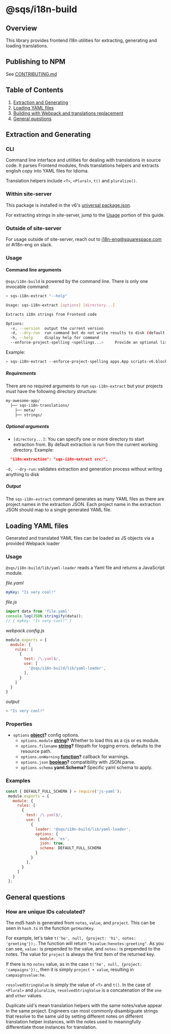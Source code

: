 # @sqs/i18n-build

## Overview
This library provides frontend i18n utilities for extracting, generating and
loading translations.

## Publishing to NPM

See [CONTRIBUTING.md](../../CONTRIBUTING.md)

## Table of Contents
 1. [Extraction and Generating](#extraction-and-generating)
 1. [Loading YAML files](#loading-yaml-files)
 1. [Building with Webpack and translations replacement](#building-with-webpack-and-translations-replacement)
 1. [General questions](#general-questions)

## Extraction and Generating

### CLI

Command line interface and utilities for dealing with translations in source code. It parses Frontend modules, finds translations helpers and extracts english copy into YAML files for Idioma.

Translation helpers include `<T>`, `<Plural>`, `t()` and `pluralize()`.

### Within site-server

This package is installed in the v6's [universal package.json](https://github.com/sqsp/squarespace-v6/blob/master/site-server/src/main/webapp/universal/package.json).

For extracting strings in site-server, jump to the [Usage](#Usage) portion of this guide.

### Outside of site-server

For usage outside of site-server, reach out to [i18n-eng@squarespace.com](mailto:i18n-eng@squarespace.com) or #i18n-eng on slack.

### Usage

#### Command line arguments

`@sqs/i18n-build` is powered by the command line. There is only one invocable command:

```sh
> sqs-i18n-extract "--help"

Usage: sqs-i18n-extract [options] [directory...]

Extracts i18n strings from Frontend code

Options:
  -v, --version  output the current version
  -d, --dry-run  run command but do not write results to disk (default: false)
  -h, --help     display help for command
  --enforce-project-spelling <spellings...>     Provide an optional list of project keys for which variations are not allowed
```

Example:
```sh
> sqs-i18n-extract --enforce-project-spelling apps.App scripts-v6.block
```

##### Requirements

There are no required arguments to run `sqs-i18n-extract` but your projects must have the following directory structure:
```sh
my-awesome-app/
  ├── sqs-i18n-translations/
    ├── meta/
    ├── strings/

```

##### Optional arguments

* `[directory...]`: You can specify one or more directory to start extraction from. By default extraction is run from the current working directory. Example:
```json
  "i18n:extraction": "sqs-i18n-extract src/",
```

`-d, --dry-run`: validates extraction and generation process without writing anything to disk


##### Output
The `sqs-i18n-extract` command generates as many YAML files as there are project names in the extraction JSON. Each project name in the extraction JSON should map to a single generated YAML file.

## Loading YAML files

Generated and translated YAML files can be loaded as JS objects via a provided Webpack loader

### Usage

`@sqs/i18n-build/lib/yaml-loader` reads a Yaml file and returns a JavaScript module.

_file.yaml_

```yaml
myKey: "Is very cool!"
```

_file.js_

```js
import data from 'file.yaml'
console.log(JSON.stringify(data));
// { myKey: "Is very cool!" }
```

_webpack.config.js_

```js
module.exports = {
  module: {
    rules: [
      {
        test: /\.yaml$/,
        use: [
          '@sqs/i18n-build/lib/yaml-loader',
        ],
      }
    ]
  }
}
```

_output_

```sh
> "Is very cool!"
```

### Properties

-   `options` **[object](https://developer.mozilla.org/docs/Web/JavaScript/Reference/Global_Objects/Object)?** config options.
    -   `options.module` **[string](https://developer.mozilla.org/docs/Web/JavaScript/Reference/Global_Objects/String)?** Whether to load this as a cjs or es module.
    -   `options.filename` **[string](https://developer.mozilla.org/docs/Web/JavaScript/Reference/Global_Objects/String)?** filepath for logging errors. defaults to the resource path.
    -   `options.onWarning` **[function](https://developer.mozilla.org/docs/Web/JavaScript/Reference/Statements/function)?** callback for warnings.
    -   `options.json` **[boolean](https://developer.mozilla.org/docs/Web/JavaScript/Reference/Global_Objects/Boolean)?** compatibility with JSON.parse.
    -   `options.schema` **yaml.Schema?** Specific yaml schema to apply.

### Examples

```javascript
const { DEFAULT_FULL_SCHEMA } = require('js-yaml');
 module.exports = {
   module: {
     rules: [
       {
         test: /\.yaml$/,
         use: [
           {
             loader: '@sqs/i18n-build/lib/yaml-loader',
             options: {
               module: 'es',
               json: true,
               schema: DEFAULT_FULL_SCHEMA
             }
           }
         ],
       }
     ]
   }
 };
```

## General questions

### How are unique IDs calculated?

The md5 hash is generated from `notes`, `value`, and `project`. This can be seen in `hash.ts` in the function `getHashKey`. 

For example, let's take `t('he', null, {project: 'hi', notes: 'greeting'});`. The function will return `"hivalue:henotes:greeting"`. As you can see, `value:` is prepended to the value, and `notes:` is prepended to the notes. The value for `project` is always the first item of the returned key.

If there is no `notes` value, as in the case `t('he', null, {project: 'campaigns'});`, then it is simply `project + value`, resulting in  `campaignsvalue:he`.

`resolvedStringValue` is simply the value of `<T>` and `t()`. In the case of
`<Plural>` and `pluralize`, `resolvedStringValue` is a concatenation of the
`one` and `other` values.

Duplicate uid's mean translation helpers with the same notes/value appear in the
same project. Engineers can most commonly disambiguate strings that resolve to
the same uid by setting different notes on different translation helper instances,
with the notes used to meaningfully differentiate those instances for translation.
